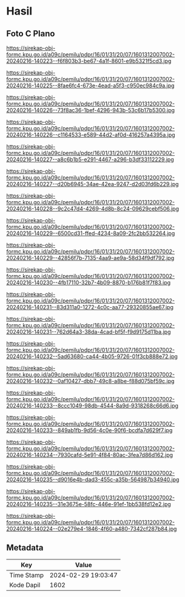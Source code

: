 # Hasil

## Foto C Plano

https://sirekap-obj-formc.kpu.go.id/a09c/pemilu/pdpr/16/01/31/20/07/1601312007002-20240216-140223--f6f803b3-be67-4a1f-8601-e9b5321f5cd3.jpg

https://sirekap-obj-formc.kpu.go.id/a09c/pemilu/pdpr/16/01/31/20/07/1601312007002-20240216-140225--8fae6fc4-673e-4ead-a5f3-c950ec984c9a.jpg

https://sirekap-obj-formc.kpu.go.id/a09c/pemilu/pdpr/16/01/31/20/07/1601312007002-20240216-140226--73f8ac36-1bef-4296-943b-53c6b17b5300.jpg

https://sirekap-obj-formc.kpu.go.id/a09c/pemilu/pdpr/16/01/31/20/07/1601312007002-20240216-140226--c1164533-e589-44d2-af0d-416257a4395a.jpg

https://sirekap-obj-formc.kpu.go.id/a09c/pemilu/pdpr/16/01/31/20/07/1601312007002-20240216-140227--a8c6b1b5-e291-4467-a296-b3df33112229.jpg

https://sirekap-obj-formc.kpu.go.id/a09c/pemilu/pdpr/16/01/31/20/07/1601312007002-20240216-140227--d20b6945-34ae-42ea-9247-d2d03fd6b229.jpg

https://sirekap-obj-formc.kpu.go.id/a09c/pemilu/pdpr/16/01/31/20/07/1601312007002-20240216-140228--9c2c47d4-4269-4d8b-8c24-09629cebf506.jpg

https://sirekap-obj-formc.kpu.go.id/a09c/pemilu/pdpr/16/01/31/20/07/1601312007002-20240216-140229--6500cd31-ffed-4234-8a09-2fc2bb532264.jpg

https://sirekap-obj-formc.kpu.go.id/a09c/pemilu/pdpr/16/01/31/20/07/1601312007002-20240216-140229--42856f7b-7135-4aa9-ae9a-58d34f9df792.jpg

https://sirekap-obj-formc.kpu.go.id/a09c/pemilu/pdpr/16/01/31/20/07/1601312007002-20240216-140230--4fb17110-32b7-4b09-8870-b176b81f7f83.jpg

https://sirekap-obj-formc.kpu.go.id/a09c/pemilu/pdpr/16/01/31/20/07/1601312007002-20240216-140231--83d311a0-1272-4c0c-aa77-29320855ae67.jpg

https://sirekap-obj-formc.kpu.go.id/a09c/pemilu/pdpr/16/01/31/20/07/1601312007002-20240216-140231--762d64a3-38da-4cad-bf5f-f9d9175d11ba.jpg

https://sirekap-obj-formc.kpu.go.id/a09c/pemilu/pdpr/16/01/31/20/07/1601312007002-20240216-140232--5ad63680-ca44-4b05-9726-01f3cb888e72.jpg

https://sirekap-obj-formc.kpu.go.id/a09c/pemilu/pdpr/16/01/31/20/07/1601312007002-20240216-140232--0af10427-dbb7-49c8-a8be-f88d075bf59c.jpg

https://sirekap-obj-formc.kpu.go.id/a09c/pemilu/pdpr/16/01/31/20/07/1601312007002-20240216-140233--8ccc1049-98db-4544-8a9d-9318268c66d6.jpg

https://sirekap-obj-formc.kpu.go.id/a09c/pemilu/pdpr/16/01/31/20/07/1601312007002-20240216-140233--849ab1fb-9d56-4c0e-90f6-bcdfa7d629f7.jpg

https://sirekap-obj-formc.kpu.go.id/a09c/pemilu/pdpr/16/01/31/20/07/1601312007002-20240216-140234--7930cafd-5e91-4f84-80ac-3fea7d86d162.jpg

https://sirekap-obj-formc.kpu.go.id/a09c/pemilu/pdpr/16/01/31/20/07/1601312007002-20240216-140235--d9016e4b-dad3-455c-a35b-564987b34940.jpg

https://sirekap-obj-formc.kpu.go.id/a09c/pemilu/pdpr/16/01/31/20/07/1601312007002-20240216-140235--31e3675e-58fc-446e-91ef-1bb538fd12e2.jpg

https://sirekap-obj-formc.kpu.go.id/a09c/pemilu/pdpr/16/01/31/20/07/1601312007002-20240216-140224--02e279e4-1846-4f60-a480-7342cf287b84.jpg


## Metadata

| Key        | Value               |
| ---------- | ------------------- |
| Time Stamp | 2024-02-29 19:03:47 |
| Kode Dapil | 1602                |



